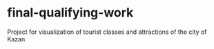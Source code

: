 # final-qualifying-work
Project for visualization of tourist classes and attractions of the city of Kazan
